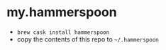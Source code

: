 # my.hammerspoon

- `brew cask install hammerspoon`
- copy the contents of this repo to `~/.hammerspoon`

